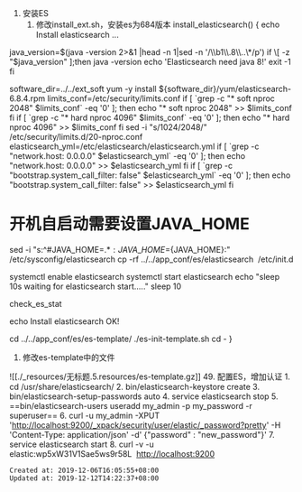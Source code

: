 
1.  安装ES
    1.  修改install\_ext.sh，安装es为684版本
 install\_elasticsearch() {
 echo Install elasticsearch ...

 java\_version=$(java -version 2>&1 |head -n 1|sed -n '/\\b1\\.8\\..\*/p')
 if \[ -z "$java\_version" \];then
 java -version
 echo 'Elasticsearch need java 8!'
 exit -1
 fi

 software\_dir=../../ext\_soft
 yum -y install ${software\_dir}/yum/elasticsearch-6.8.4.rpm
 limits\_conf=/etc/security/limits.conf
 if \[ \`grep -c "\* soft nproc 2048" $limits\_conf\` -eq '0' \]; then
 echo "\* soft nproc 2048" >> $limits\_conf
 fi
 if \[ \`grep -c "\* hard nproc 4096" $limits\_conf\` -eq '0' \]; then
 echo "\* hard nproc 4096" >> $limits\_conf
 fi
 sed -i "s/1024/2048/" /etc/security/limits.d/20-nproc.conf
 elasticsearch\_yml=/etc/elasticsearch/elasticsearch.yml
 if \[ \`grep -c "network.host: 0.0.0.0" $elasticsearch\_yml\` -eq '0' \]; then
 echo "network.host: 0.0.0.0" >> $elasticsearch\_yml
 fi
 if \[ \`grep -c "bootstrap.system\_call\_filter: false" $elasticsearch\_yml\` -eq '0' \]; then
 echo "bootstrap.system\_call\_filter: false" >> $elasticsearch\_yml
 fi

 # 开机自启动需要设置JAVA\_HOME
 sed -i "s:^#JAVA\_HOME=.\*$:JAVA\_HOME=${JAVA\_HOME}:" /etc/sysconfig/elasticsearch
 cp -rf ../../app\_conf/es/elasticsearch  /etc/init.d

 systemctl enable elasticsearch
 systemctl start elasticsearch
 echo "sleep 10s waiting for elasticsearch start....."
 sleep 10

 check\_es\_stat

 echo Install elasticsearch OK!

 cd ../../app\_conf/es/es-template/
 ./es-init-template.sh
 cd -
}

1.  修改es-template中的文件

![[./_resources/无标题.5.resources/es-template.gz]]
49.  配置ES，增加认证
    1.  cd /usr/share/elasticsearch/
    2.  bin/elasticsearch-keystore create
    3.  bin/elasticsearch-setup-passwords auto
    4.  service elasticsearch stop
    5.  ==bin/elasticsearch-users useradd my\_admin -p my\_password -r superuser==
    6.  curl -u my\_admin -XPUT '[http://localhost:9200/\_xpack/security/user/elastic/\_password?pretty](http://localhost:9200/_xpack/security/user/elastic/_password?pretty)' -H 'Content-Type: application/json' -d' {"password" : "new\_password"}'
    7.  service elasticsearch start
    8.  curl -v -u elastic:wp5xW31V1Sae5ws9r58L  <http://localhost:9200>

    Created at: 2019-12-06T16:05:55+08:00
    Updated at: 2019-12-12T14:22:37+08:00


